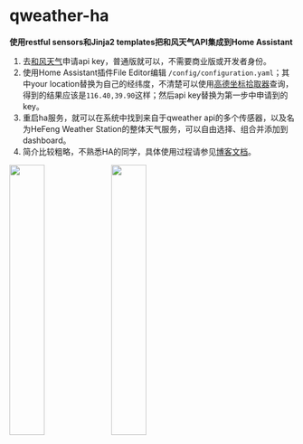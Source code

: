 # qweather-ha

**使用restful sensors和Jinja2 templates把和风天气API集成到Home Assistant**

1. 去[和风天气](https://dev.qweather.com/)申请api key，普通版就可以，不需要商业版或开发者身份。
2. 使用Home Assistant插件File Editor编辑 ```/config/configuration.yaml```；其中your location替换为自己的经纬度，不清楚可以使用[高德坐标拾取器](https://lbs.amap.com/tools/picker)查询，得到的结果应该是```116.40,39.90```这样；然后api key替换为第一步中申请到的key。
3. 重启ha服务，就可以在系统中找到来自于qweather api的多个传感器，以及名为HeFeng Weather Station的整体天气服务，可以自由选择、组合并添加到dashboard。
4. 简介比较粗略，不熟悉HA的同学，具体使用过程请参见[博客文档](http://fisherworks.cn/?p=3681)。

<img src="https://user-images.githubusercontent.com/12291644/193386041-e5c89ebc-d904-477a-b5d3-09b030a5642b.png" width = "35%" />
<img src="https://user-images.githubusercontent.com/12291644/193386081-44e3d804-a9b0-4831-baf3-87d22d48d3f5.png" width = "35%" />
